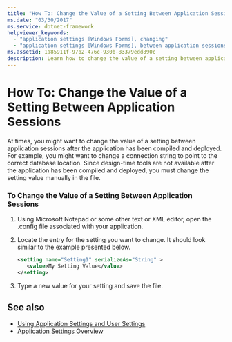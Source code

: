 ```yaml
---
title: "How To: Change the Value of a Setting Between Application Sessions"
ms.date: "03/30/2017"
ms.service: dotnet-framework
helpviewer_keywords: 
  - "application settings [Windows Forms], changing"
  - "application settings [Windows Forms], between application sessions"
ms.assetid: 1a85911f-97b2-476c-930b-83379edd890c
description: Learn how to change the value of a setting between application sessions using Microsoft Notepad or another text or XML editor.
---
```

# How To: Change the Value of a Setting Between Application Sessions

At times, you might want to change the value of a setting between application sessions after the application has been compiled and deployed. For example, you might want to change a connection string to point to the correct database location. Since design-time tools are not available after the application has been compiled and deployed, you must change the setting value manually in the file.

### To Change the Value of a Setting Between Application Sessions

1. Using Microsoft Notepad or some other text or XML editor, open the .config file associated with your application.

2. Locate the entry for the setting you want to change. It should look similar to the example presented below.

    ```xml
    <setting name="Setting1" serializeAs="String" >
       <value>My Setting Value</value>
    </setting>
    ```

3. Type a new value for your setting and save the file.

## See also

- [Using Application Settings and User Settings](using-application-settings-and-user-settings.md)
- [Application Settings Overview](application-settings-overview.md)
